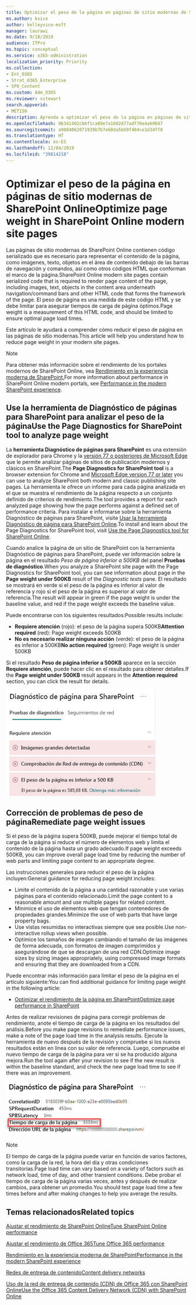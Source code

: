 ```yaml
---
title: Optimizar el peso de la página en páginas de sitio modernas de SharePoint Online
ms.author: kvice
author: kelleyvice-msft
manager: laurawi
ms.date: 9/18/2019
audience: ITPro
ms.topic: conceptual
ms.service: o365-administration
localization_priority: Priority
ms.collection:
- Ent_O365
- Strat_O365_Enterprise
- SPO_Content
ms.custom: Adm_O365
ms.reviewer: sstewart
search.appverid:
- MET150
description: Aprenda a optimizar el peso de la página en páginas de sitio modernas de SharePoint Online
ms.openlocfilehash: 96341402cb6f1ca89e7a1602d77adf70e4a69607
ms.sourcegitcommit: a9804062071939b7b7e60da5b69f484ce1d34ff8
ms.translationtype: HT
ms.contentlocale: es-ES
ms.lasthandoff: 12/04/2019
ms.locfileid: "39814218"
---
```

# <a name="optimize-page-weight-in-sharepoint-online-modern-site-pages"></a><span data-ttu-id="27bff-103">Optimizar el peso de la página en páginas de sitio modernas de SharePoint Online</span><span class="sxs-lookup"><span data-stu-id="27bff-103">Optimize page weight in SharePoint Online modern site pages</span></span>

<span data-ttu-id="27bff-104">Las páginas de sitio modernas de SharePoint Online contienen código serializado que es necesario para representar el contenido de la página, como imágenes, texto, objetos en el área de contenido debajo de las barras de navegación y comandos, así como otros códigos HTML que conforman el marco de la página.</span><span class="sxs-lookup"><span data-stu-id="27bff-104">SharePoint Online modern site pages contain serialized code that is required to render page content of the page, including images, text, objects in the content area underneath navigation/command bars and other HTML code that forms the framework of the page.</span></span> <span data-ttu-id="27bff-105">El peso de página es una medida de este código HTML y se debe limitar para asegurar tiempos de carga de página óptimos.</span><span class="sxs-lookup"><span data-stu-id="27bff-105">Page weight is a measurement of this HTML code, and should be limited to ensure optimal page load times.</span></span>

<span data-ttu-id="27bff-106">Este artículo le ayudará a comprender cómo reducir el peso de página en las páginas de sitio modernas.</span><span class="sxs-lookup"><span data-stu-id="27bff-106">This article will help you understand how to reduce page weight in your modern site pages.</span></span>

>[!NOTE]
><span data-ttu-id="27bff-107">Para obtener más información sobre el rendimiento de los portales modernos de SharePoint Online, vea [Rendimiento en la experiencia moderna de SharePoint.](https://docs.microsoft.com/sharepoint/modern-experience-performance)</span><span class="sxs-lookup"><span data-stu-id="27bff-107">For more information about performance in SharePoint Online modern portals, see [Performance in the modern SharePoint experience](https://docs.microsoft.com/sharepoint/modern-experience-performance).</span></span>

## <a name="use-the-page-diagnostics-for-sharepoint-tool-to-analyze-page-weight"></a><span data-ttu-id="27bff-108">Use la herramienta de Diagnóstico de páginas para SharePoint para analizar el peso de la página</span><span class="sxs-lookup"><span data-stu-id="27bff-108">Use the Page Diagnostics for SharePoint tool to analyze page weight</span></span>

<span data-ttu-id="27bff-109">La **herramienta Diagnóstico de páginas para SharePoint** es una extensión de explorador para Chrome y la [versión 77 o posteriores de Microsoft Edge](https://www.microsoftedgeinsider.com/download?form=MI13E8&OCID=MI13E8) que le permite analizar páginas de sitios de publicación modernos y clásicos en SharePoint.</span><span class="sxs-lookup"><span data-stu-id="27bff-109">The **Page Diagnostics for SharePoint tool** is a browser extension for Chrome and [Microsoft Edge version 77 or later](https://www.microsoftedgeinsider.com/download?form=MI13E8&OCID=MI13E8) you can use to analyze SharePoint both modern and classic publishing site pages.</span></span> <span data-ttu-id="27bff-110">La herramienta le ofrece un informe para cada página analizada en el que se muestra el rendimiento de la página respecto a un conjunto definido de criterios de rendimiento.</span><span class="sxs-lookup"><span data-stu-id="27bff-110">The tool provides a report for each analyzed page showing how the page performs against a defined set of performance criteria.</span></span> <span data-ttu-id="27bff-111">Para instalar e informarse sobre la herramienta Diagnóstico de páginas para SharePoint, visite [Usar la herramienta Diagnóstico de página para SharePoint Online](page-diagnostics-for-spo.md).</span><span class="sxs-lookup"><span data-stu-id="27bff-111">To install and learn about the Page Diagnostics for SharePoint tool, visit [Use the Page Diagnostics tool for SharePoint Online](page-diagnostics-for-spo.md).</span></span>

<span data-ttu-id="27bff-112">Cuando analice la página de un sitio de SharePoint con la herramienta Diagnóstico de páginas para SharePoint, puede ver información sobre la página en el resultado _Peso de página inferior a 500KB_ del panel **Pruebas de diagnóstico**.</span><span class="sxs-lookup"><span data-stu-id="27bff-112">When you analyze a SharePoint site page with the Page Diagnostics for SharePoint tool, you can see information about page in the **Page weight under 500KB** result of the _Diagnostic tests_ pane.</span></span> <span data-ttu-id="27bff-113">El resultado se mostrará en verde si el peso de la página es inferior al valor de referencia y rojo si el peso de la página es superior al valor de referencia.</span><span class="sxs-lookup"><span data-stu-id="27bff-113">The result will appear in green if the page weight is under the baseline value, and red if the page weight exceeds the baseline value.</span></span>

<span data-ttu-id="27bff-114">Puede encontrarse con los siguientes resultados:</span><span class="sxs-lookup"><span data-stu-id="27bff-114">Possible results include:</span></span>

- <span data-ttu-id="27bff-115">**Requiere atención** (rojo): el peso de la página supera 500KB</span><span class="sxs-lookup"><span data-stu-id="27bff-115">**Attention required** (red): Page weight exceeds 500KB</span></span>
- <span data-ttu-id="27bff-116">**No es necesario realizar ninguna acción** (verde): el peso de la página es inferior a 500KB</span><span class="sxs-lookup"><span data-stu-id="27bff-116">**No action required** (green): Page weight is under 500KB</span></span>

<span data-ttu-id="27bff-117">Si el resultado **Peso de página inferior a 500KB** aparece en la sección **Requiere atención**, puede hacer clic en el resultado para obtener detalles.</span><span class="sxs-lookup"><span data-stu-id="27bff-117">If the **Page weight under 500KB** result appears in the **Attention required** section, you can click the result for details.</span></span>

![Solicitudes a resultados de SharePoint](media/modern-portal-optimization/pagediag-page-weight.png)

## <a name="remediate-page-weight-issues"></a><span data-ttu-id="27bff-119">Corrección de problemas de peso de página</span><span class="sxs-lookup"><span data-stu-id="27bff-119">Remediate page weight issues</span></span>

<span data-ttu-id="27bff-120">Si el peso de la página supera 500KB, puede mejorar el tiempo total de carga de la página si reduce el número de elementos web y limita el contenido de la página hasta un grado adecuado.</span><span class="sxs-lookup"><span data-stu-id="27bff-120">If page weight exceeds 500KB, you can improve overall page load time by reducing the number of web parts and limiting page content to an appropriate degree.</span></span>

<span data-ttu-id="27bff-121">Las instrucciones generales para reducir el peso de la página incluyen:</span><span class="sxs-lookup"><span data-stu-id="27bff-121">General guidance for reducing page weight includes:</span></span>

- <span data-ttu-id="27bff-122">Limite el contenido de la página a una cantidad razonable y use varias páginas para el contenido relacionado.</span><span class="sxs-lookup"><span data-stu-id="27bff-122">Limit the page content to a reasonable amount and use multiple pages for related content.</span></span>
- <span data-ttu-id="27bff-123">Minimice el uso de elementos web que tengan contenedores de propiedades grandes.</span><span class="sxs-lookup"><span data-stu-id="27bff-123">Minimize the use of web parts that have large property bags.</span></span>
- <span data-ttu-id="27bff-124">Use vistas resumidas no interactivas siempre que sea posible.</span><span class="sxs-lookup"><span data-stu-id="27bff-124">Use non-interactive rollup views when possible.</span></span>
- <span data-ttu-id="27bff-125">Optimice los tamaños de imagen cambiando el tamaño de las imágenes de forma adecuada, con formatos de imagen comprimidos y asegurándose de que se descargan de una red CDN.</span><span class="sxs-lookup"><span data-stu-id="27bff-125">Optimize image sizes by sizing images appropriately, using compressed image formats and ensuring that they are downloaded from a CDN.</span></span>

<span data-ttu-id="27bff-126">Puede encontrar más información para limitar el peso de la página en el artículo siguiente:</span><span class="sxs-lookup"><span data-stu-id="27bff-126">You can find additional guidance for limiting page weight in the following article:</span></span>

- [<span data-ttu-id="27bff-127">Optimizar el rendimiento de la página en SharePoint</span><span class="sxs-lookup"><span data-stu-id="27bff-127">Optimize page performance in SharePoint</span></span>](https://docs.microsoft.com/sharepoint/dev/general-development/optimize-page-performance-in-sharepoint)

<span data-ttu-id="27bff-128">Antes de realizar revisiones de página para corregir problemas de rendimiento, anote el tiempo de carga de la página en los resultados del análisis.</span><span class="sxs-lookup"><span data-stu-id="27bff-128">Before you make page revisions to remediate performance issues, make a note of the page load time in the analysis results.</span></span> <span data-ttu-id="27bff-129">Ejecute la herramienta de nuevo después de la revisión y compruebe si los nuevos resultados están en línea con su valor de referencia. Luego, compruebe el nuevo tiempo de carga de la página para ver si se ha producido alguna mejora.</span><span class="sxs-lookup"><span data-stu-id="27bff-129">Run the tool again after your revision to see if the new result is within the baseline standard, and check the new page load time to see if there was an improvement.</span></span>

![Resultados de tiempo de carga de la página](media/modern-portal-optimization/pagediag-page-load-time.png)

>[!NOTE]
><span data-ttu-id="27bff-131">El tiempo de carga de la página puede variar en función de varios factores, como la carga de la red, la hora del día y otras condiciones transitorias.</span><span class="sxs-lookup"><span data-stu-id="27bff-131">Page load time can vary based on a variety of factors such as network load, time of day, and other transient conditions.</span></span> <span data-ttu-id="27bff-132">Debe probar el tiempo de carga de la página varias veces, antes y después de realizar cambios, para obtener un promedio.</span><span class="sxs-lookup"><span data-stu-id="27bff-132">You should test page load time a few times before and after making changes to help you average the results.</span></span>

## <a name="related-topics"></a><span data-ttu-id="27bff-133">Temas relacionados</span><span class="sxs-lookup"><span data-stu-id="27bff-133">Related topics</span></span>

[<span data-ttu-id="27bff-134">Ajustar el rendimiento de SharePoint Online</span><span class="sxs-lookup"><span data-stu-id="27bff-134">Tune SharePoint Online performance</span></span>](tune-sharepoint-online-performance.md)

[<span data-ttu-id="27bff-135">Ajustar el rendimiento de Office 365</span><span class="sxs-lookup"><span data-stu-id="27bff-135">Tune Office 365 performance</span></span>](tune-office-365-performance.md)

[<span data-ttu-id="27bff-136">Rendimiento en la experiencia moderna de SharePoint</span><span class="sxs-lookup"><span data-stu-id="27bff-136">Performance in the modern SharePoint experience</span></span>](https://docs.microsoft.com/sharepoint/modern-experience-performance)

[<span data-ttu-id="27bff-137">Redes de entrega de contenido</span><span class="sxs-lookup"><span data-stu-id="27bff-137">Content delivery networks</span></span>](content-delivery-networks.md)

[<span data-ttu-id="27bff-138">Uso de la red de entrega de contenido (CDN) de Office 365 con SharePoint Online</span><span class="sxs-lookup"><span data-stu-id="27bff-138">Use the Office 365 Content Delivery Network (CDN) with SharePoint Online</span></span>](use-office-365-cdn-with-spo.md)
